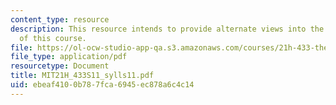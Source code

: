 ```yaml
---
content_type: resource
description: This resource intends to provide alternate views into the instruction
  of this course.
file: https://ol-ocw-studio-app-qa.s3.amazonaws.com/courses/21h-433-the-age-of-reason-europe-from-the-17th-to-the-early-19th-centuries-spring-2011/ebeaf4100b787fca6945ec878a6c4c14_MIT21H_433S11_sylls11.pdf
file_type: application/pdf
resourcetype: Document
title: MIT21H_433S11_sylls11.pdf
uid: ebeaf410-0b78-7fca-6945-ec878a6c4c14
---
```

